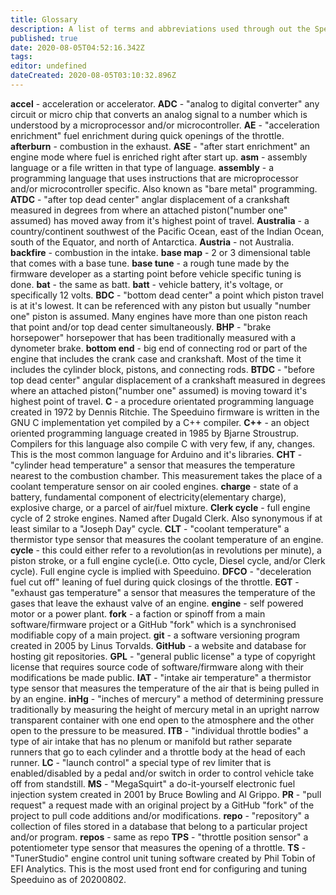 ```yaml
---
title: Glossary
description: A list of terms and abbreviations used through out the Speeduino community and beyond.
published: true
date: 2020-08-05T04:52:16.342Z
tags: 
editor: undefined
dateCreated: 2020-08-05T03:10:32.896Z
---
```


**accel** - acceleration or accelerator.
**ADC** - "analog to digital converter" any circuit or micro chip that converts an analog signal to a number which is understood by a microprocessor and/or microcontroller.
**AE** - "acceleration enrichment" fuel enrichment during quick openings of the throttle.
**afterburn** - combustion in the exhaust.
**ASE** - "after start enrichment" an engine mode where fuel is enriched right after start up.
**asm** - assembly language or a file written in that type of language.
**assembly** - a programming language that uses instructions that are microprocessor and/or microcontroller specific.  Also known as "bare metal" programming.
**ATDC** - "after top dead center" anglar displacement of a crankshaft measured in degrees from where an attached piston("number one" assumed) has moved away from it's highest point of travel.
**Australia** - a country/continent southwest of the Pacific Ocean, east of the Indian Ocean, south of the Equator, and north of Antarctica.
**Austria** - not Australia.
**backfire** - combustion in the intake.
**base map** - 2 or 3 dimensional table that comes with a base tune.
**base tune** - a rough tune made by the firmware developer as a starting point before vehicle specific tuning is done.
**bat** - the same as batt.
**batt** - vehicle battery, it's voltage, or specifically 12 volts.
**BDC** - "bottom dead center" a point which piston travel is at it's lowest. It can be referenced with any piston but usually "number one" piston is assumed. Many engines have more than one piston reach that point and/or top dead center simultaneously.
**BHP** - "brake horsepower" horsepower that has been traditionally measured with a dynometer brake.
**bottom end** - big end of connecting rod or part of the engine that includes the crank case and crankshaft. Most of the time it includes the cylinder block, pistons, and connecting rods.
**BTDC** - "before top dead center" angular displacement of a crankshaft measured in degrees where an attached piston("number one" assumed) is moving toward it's highest point of travel.
**C** - a procedure orientated programming language created in 1972 by Dennis Ritchie.  The Speeduino firmware is written in the GNU C implementation yet compiled by a C++ compiler.
**C++** - an object oriented programming language created in 1985 by Bjarne Stroustrup.  Compilers for this language also compile C with very few, if any, changes. This is the most common language for Arduino and it's libraries.
**CHT** - "cylinder head temperature" a sensor that measures the temperature nearest to the combustion chamber.  This measurement takes the place of a coolant temperature sensor on air cooled engines.
**charge** - state of a battery, fundamental component of electricity(elementary charge), explosive charge, or a parcel of air/fuel mixture.
**Clerk cycle** - full engine cycle of 2 stroke engines. Named after Dugald Clerk. Also synonymous if at least similar to a "Joseph Day" cycle.
**CLT** - "coolant temperature" a thermistor type sensor that measures the coolant temperature of an engine.
**cycle** - this could either refer to a revolution(as in revolutions per minute), a piston stroke, or a full engine cycle(i.e. Otto cycle, Diesel cycle, and/or Clerk cycle). Full engine cycle is implied with Speeduino.
**DFCO** - "deceleration fuel cut off" leaning of fuel during quick closings of the throttle.
**EGT** - "exhaust gas temperature" a sensor that measures the temperature of the gases that leave the exhaust valve of an engine.
**engine** - self powered motor or a power plant.
**fork** - a faction or spinoff from a main software/firmware project or a GitHub "fork" which is a synchronised modifiable copy of a main project.
**git** - a software versioning program created in 2005 by Linus Torvalds.
**GitHub** - a website and database for hosting git repositories.
**GPL** - "general public license" a type of copyright license that requires source code of software/firmware along with their modifications be made public. 
**IAT** - "intake air temperature" a thermistor type sensor that measures the temperature of the air that is being pulled in by an engine.
**inHg** - "inches of mercury" a method of determining pressure traditionally by measuring the height of mercury metal in an upright narrow transparent container with one end open to the atmosphere and the other open to the pressure to be measured.
**ITB** - "individual throttle bodies" a type of air intake that has no plenum or manifold but rather separate runners that go to each cylinder and a throttle body at the head of each runner.
**LC** - "launch control" a special type of rev limiter that is enabled/disabled by a pedal and/or switch in order to control vehicle take off from standstill.
**MS** - "MegaSquirt" a do-it-yourself electronic fuel injection system created in 2001 by Bruce Bowling and Al Grippo.
**PR** - "pull request" a request made with an original project by a GitHub "fork" of the project to pull code additions and/or modifications.
**repo** - "repository" a collection of files stored in a database that belong to a particular project and/or program.
**repos** - same as repo
**TPS** - "throttle position sensor" a potentiometer type sensor that measures the opening of a throttle.
**TS** - "TunerStudio" engine control unit tuning software created by Phil Tobin of EFI Analytics. This is the most used front end for configuring and tuning Speeduino as of 20200802.
